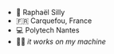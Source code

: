 - 🤠 Raphaël Silly
- 🇫🇷 Carquefou, France
- 💻 Polytech Nantes
- 👨‍💻 *it works on my machine*

<!---
Raphour/Raphour is a ✨ special ✨ repository because its `README.md` (this file) appears on your GitHub profile.
You can click the Preview link to take a look at your changes.
--->
